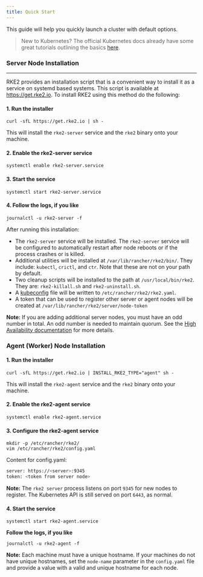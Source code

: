 ```yaml
---
title: Quick Start
---
```


This guide will help you quickly launch a cluster with default options.

> New to Kubernetes? The official Kubernetes docs already have some great tutorials outlining the basics [here](https://kubernetes.io/docs/tutorials/kubernetes-basics/).

### Server Node Installation
--------------
RKE2 provides an installation script that is a convenient way to install it as a service on systemd based systems. This script is available at https://get.rke2.io. To install RKE2 using this method do the following:

#### 1. Run the installer
```
curl -sfL https://get.rke2.io | sh -
```
This will install the `rke2-server` service and the `rke2` binary onto your machine.

#### 2. Enable the rke2-server service
```
systemctl enable rke2-server.service
```

#### 3. Start the service
```
systemctl start rke2-server.service
```

#### 4. Follow the logs, if you like
```
journalctl -u rke2-server -f
```

After running this installation:

* The `rke2-server` service will be installed. The `rke2-server` service will be configured to automatically restart after node reboots or if the process crashes or is killed.
* Additional utilities will be installed at `/var/lib/rancher/rke2/bin/`. They include: `kubectl`, `crictl`, and `ctr`. Note that these are not on your path by default.
* Two cleanup scripts will be installed to the path at `/usr/local/bin/rke2`. They are: `rke2-killall.sh` and `rke2-uninstall.sh`.
* A [kubeconfig](https://kubernetes.io/docs/concepts/configuration/organize-cluster-access-kubeconfig/) file will be written to `/etc/rancher/rke2/rke2.yaml`.
* A token that can be used to register other server or agent nodes will be created at `/var/lib/rancher/rke2/server/node-token`

**Note:** If you are adding additional server nodes, you must have an odd number in total. An odd number is needed to maintain quorum. See the [High Availability documentation](ha.md) for more details.

### Agent (Worker) Node Installation
#### 1. Run the installer
```
curl -sfL https://get.rke2.io | INSTALL_RKE2_TYPE="agent" sh -
```
This will install the `rke2-agent` service and the `rke2` binary onto your machine.

#### 2. Enable the rke2-agent service
```
systemctl enable rke2-agent.service
```

#### 3. Configure the rke2-agent service
```
mkdir -p /etc/rancher/rke2/
vim /etc/rancher/rke2/config.yaml
```
Content for config.yaml:
```bash
server: https://<server>:9345
token: <token from server node>
```
**Note:** The `rke2 server` process listens on port `9345` for new nodes to register. The Kubernetes API is still served on port `6443`, as normal.

#### 4. Start the service
```
systemctl start rke2-agent.service
```

**Follow the logs, if you like**
```
journalctl -u rke2-agent -f
```

**Note:** Each machine must have a unique hostname. If your machines do not have unique hostnames, set the `node-name` parameter in the `config.yaml` file and provide a value with a valid and unique hostname for each node.
